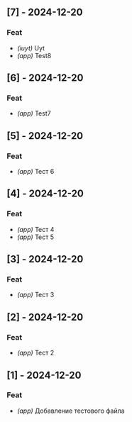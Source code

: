 ## [7] - 2024-12-20

### Feat

- *(iuyt)* Uyt
- *(app)* Test8

## [6] - 2024-12-20

### Feat

- *(app)* Test7

## [5] - 2024-12-20

### Feat

- *(app)* Тест 6

## [4] - 2024-12-20

### Feat

- *(app)* Тест 4
- *(app)* Тест 5

## [3] - 2024-12-20

### Feat

- *(app)* Тест 3

## [2] - 2024-12-20

### Feat

- *(app)* Тест 2

## [1] - 2024-12-20

### Feat

- *(app)* Добавление тестового файла

